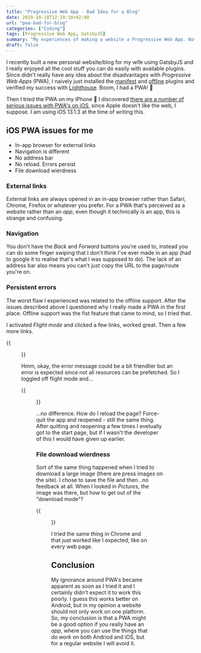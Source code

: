```yaml
---
title: "Progressive Web App - Bad Idea for a Blog"
date: 2019-10-18T12:19:10+02:00
url: "pwa-bad-for-blog"
categories: ["Coding"]
tags: [Progressive Web App, GatsbyJS]
summary: "My experiences of making a website a Progressive Web App. Not a good idea when it's truly a website rather than an app."
draft: false
---
```


I recently built a new personal website/blog for my wife using GatsbyJS and I really enjoyed all the cool stuff you can do easily with available plugins. Since didn't really have any idea about the disadvantages with _Progressive Web Apps_ (PWA), I naively just installed the [manifest][1]
and [offline][2] plugins and verified my success with [Lighthouse][3]. Boom, I had a PWA! 🎉

Then I tried the PWA on my iPhone 🙁 I discovered [there are a number of serious issues with PWA's on iOS][4], since Apple doesn't like the web, I suppose. I am using iOS 13.1.3 at the time of writing this.

## iOS PWA issues for me
* In-app browser for external links
* Navigation is different
* No address bar
* No reload. Errors persist
* File download wierdness

### External links
External links are always opened in an in-app browser rather than Safari, Chrome, Firefox or whatever you prefer. For a PWA that's perceived as a website rather than an _app_, even though it technically is an app, this is strange and confusing.

### Navigation
You don't have the _Back_ and _Forward_ buttons you're used to, instead you can do some finger swiping that I don't think I've ever made in an app (had to google it to realise that's what I was supposed to do). The lack of an address bar also means you can't just copy the URL to the page/route you're on.

### Persistent errors
The worst flaw I experienced was related to the offline support. After the issues described above I questioned why I really made a PWA in the first place. Offline support was the fist feature that came to mind, so I tried that.

I activated _Flight mode_ and clicked a few links, worked great. Then a few more links.

{{<figure src="/images/20191017_211100000_iOS.png" alt="Safari cannot open the page. Error: FetchEvent.respondWith received an error: TypeError: Internet connection seems down." class="image-border" width="400" caption="Safari cannot open the page (screenshot in Swedish)">}}

Hmm, okay, the error message could be a bit friendlier but an error is expected since not all resources can be prefetched. So I toggled off flight mode and...


{{<figure src="/images/20191017_211100000_iOS.png" alt="Safari cannot open the page. Error: FetchEvent.respondWith received an error: TypeError: Internet connection seems down." class="image-border" width="400">}}

...no difference. How do I reload the page? Force-quit the app and reopened - still the same thing. After quitting and reopening a few times I evetually got to the start page, but if I wasn't the developer of this I would have given up earlier.

### File download wierdness

Sort of the same thing happened when I tried to download a large image (there are press images on the site). I chose to save the file and then...no feedback at all. When I looked in _Pictures_, the image was there, but how to get out of the "download mode"? 

{{<figure src="/images/20191017_211351000_iOS.png" alt="pressbild-2-0c3....jpg. JPEG image 10.7 MB Open in iMovie, More..." class="image-border" width="400">}}

I tried the same thing in Chrome and that just worked like I expected, like on every web page.

## Conclusion
My ignorance around PWA's became apparent as soon as I tried it and I certainly didn't expect it to work this poorly.
I guess this works better on Android, but in my opinion a website should not only work on one platform. So, my conclusion is that a PWA might be a good option if you really have an _app_, where you can use the things that _do work_ on both Andriod and iOS, but for a regular website I will avoid it.



[1]: https://www.gatsbyjs.org/packages/gatsby-plugin-manifest
[2]: https://www.gatsbyjs.org/packages/gatsby-plugin-offline
[3]: https://developers.google.com/web/tools/lighthouse
[4]: https://medium.com/@firt/whats-new-on-ios-12-2-for-progressive-web-apps-75c348f8e945


